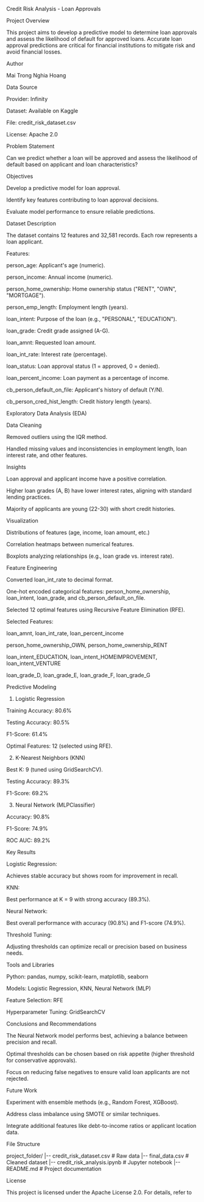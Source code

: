 Credit Risk Analysis - Loan Approvals

Project Overview

This project aims to develop a predictive model to determine loan approvals and assess the likelihood of default for approved loans. Accurate loan approval predictions are critical for financial institutions to mitigate risk and avoid financial losses.

Author

Mai Trong Nghia Hoang

Data Source

Provider: Infinity

Dataset: Available on Kaggle

File: credit_risk_dataset.csv

License: Apache 2.0

Problem Statement

Can we predict whether a loan will be approved and assess the likelihood of default based on applicant and loan characteristics?

Objectives

Develop a predictive model for loan approval.

Identify key features contributing to loan approval decisions.

Evaluate model performance to ensure reliable predictions.

Dataset Description

The dataset contains 12 features and 32,581 records. Each row represents a loan applicant.

Features:

person_age: Applicant's age (numeric).

person_income: Annual income (numeric).

person_home_ownership: Home ownership status ("RENT", "OWN", "MORTGAGE").

person_emp_length: Employment length (years).

loan_intent: Purpose of the loan (e.g., "PERSONAL", "EDUCATION").

loan_grade: Credit grade assigned (A-G).

loan_amnt: Requested loan amount.

loan_int_rate: Interest rate (percentage).

loan_status: Loan approval status (1 = approved, 0 = denied).

loan_percent_income: Loan payment as a percentage of income.

cb_person_default_on_file: Applicant's history of default (Y/N).

cb_person_cred_hist_length: Credit history length (years).

Exploratory Data Analysis (EDA)

Data Cleaning

Removed outliers using the IQR method.

Handled missing values and inconsistencies in employment length, loan interest rate, and other features.

Insights

Loan approval and applicant income have a positive correlation.

Higher loan grades (A, B) have lower interest rates, aligning with standard lending practices.

Majority of applicants are young (22-30) with short credit histories.

Visualization

Distributions of features (age, income, loan amount, etc.)

Correlation heatmaps between numerical features.

Boxplots analyzing relationships (e.g., loan grade vs. interest rate).

Feature Engineering

Converted loan_int_rate to decimal format.

One-hot encoded categorical features: person_home_ownership, loan_intent, loan_grade, and cb_person_default_on_file.

Selected 12 optimal features using Recursive Feature Elimination (RFE).

Selected Features:

loan_amnt, loan_int_rate, loan_percent_income

person_home_ownership_OWN, person_home_ownership_RENT

loan_intent_EDUCATION, loan_intent_HOMEIMPROVEMENT, loan_intent_VENTURE

loan_grade_D, loan_grade_E, loan_grade_F, loan_grade_G

Predictive Modeling

1. Logistic Regression

Training Accuracy: 80.6%

Testing Accuracy: 80.5%

F1-Score: 61.4%

Optimal Features: 12 (selected using RFE).

2. K-Nearest Neighbors (KNN)

Best K: 9 (tuned using GridSearchCV).

Testing Accuracy: 89.3%

F1-Score: 69.2%

3. Neural Network (MLPClassifier)

Accuracy: 90.8%

F1-Score: 74.9%

ROC AUC: 89.2%

Key Results

Logistic Regression:

Achieves stable accuracy but shows room for improvement in recall.

KNN:

Best performance at K = 9 with strong accuracy (89.3%).

Neural Network:

Best overall performance with accuracy (90.8%) and F1-score (74.9%).

Threshold Tuning:

Adjusting thresholds can optimize recall or precision based on business needs.

Tools and Libraries

Python: pandas, numpy, scikit-learn, matplotlib, seaborn

Models: Logistic Regression, KNN, Neural Network (MLP)

Feature Selection: RFE

Hyperparameter Tuning: GridSearchCV

Conclusions and Recommendations

The Neural Network model performs best, achieving a balance between precision and recall.

Optimal thresholds can be chosen based on risk appetite (higher threshold for conservative approvals).

Focus on reducing false negatives to ensure valid loan applicants are not rejected.

Future Work

Experiment with ensemble methods (e.g., Random Forest, XGBoost).

Address class imbalance using SMOTE or similar techniques.

Integrate additional features like debt-to-income ratios or applicant location data.

File Structure

project_folder/
|-- credit_risk_dataset.csv       # Raw data
|-- final_data.csv                # Cleaned dataset
|-- credit_risk_analysis.ipynb    # Jupyter notebook
|-- README.md                     # Project documentation

License

This project is licensed under the Apache License 2.0. For details, refer to
